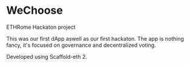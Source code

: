 # WeChoose
ETHRome Hackaton project

This was our first dApp aswell as our first hackaton.
The app is nothing fancy, it's focused on governance and decentralized voting.


Developed using Scaffold-eth 2.
